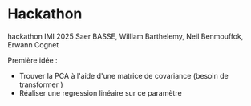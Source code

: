 # Hackathon
hackathon IMI 2025 Saer BASSE, William Barthelemy, Neil Benmouffok, Erwann Cognet

Première idée :
- Trouver la PCA à l'aide d'une matrice de covariance (besoin de transformer )
- Réaliser une regression linéaire sur ce paramètre
